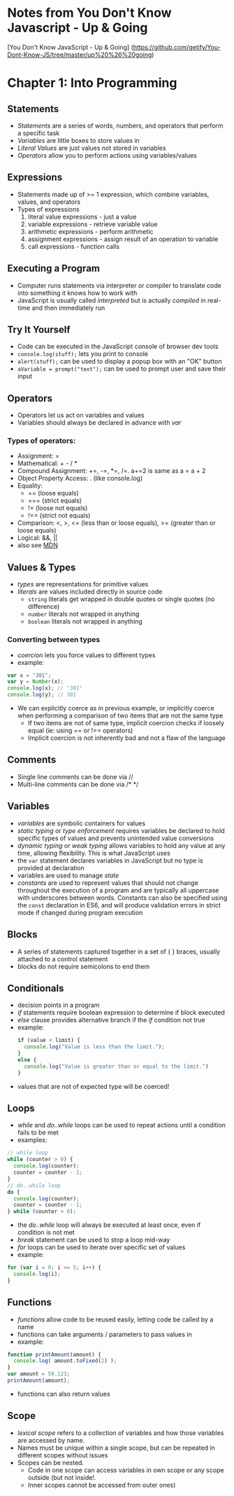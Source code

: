# Notes from You Don't Know Javascript - Up & Going #
[You Don't Know JavaScript - Up & Going]
(https://github.com/getify/You-Dont-Know-JS/tree/master/up%20%26%20going)

# Chapter 1: Into Programming #
## Statements ##
- *Statements* are a series of words, numbers, and operators that perform a
specific task
- *Variables* are little boxes to store values in
- *Literal Values* are just values not stored in variables
- *Operators* allow you to perform actions using variables/values

## Expressions ##
- Statements made up of >= 1 expression, which combine variables, values, and
operators
- Types of expressions
  1. literal value expressions - just a value
  2. variable expressions - retrieve variable value
  3. arithmetic expressions - perform arithmetic
  4. assignment expressions - assign result of an operation to variable
  5. call expressions - function calls

## Executing a Program ##
- Computer runs statements via interpreter or compiler to translate code into
something it knows how to work with
- JavaScript is usually called *interpreted* but is actually *compiled* in
real-time and then immediately run

## Try It Yourself ##
- Code can be executed in the JavaScript console of browser dev tools
- `console.log(stuff);` lets you print to console
- `alert(stuff);` can be used to display a popup box with an "OK" button
- `aVariable = prompt("text");` can be used to prompt user and save their input

## Operators ##
- Operators let us act on variables and values
- Variables should always be declared in advance with *var*

### Types of operators: ###
- Assignment: =
- Mathematical: + - / *
- Compound Assignment: +=, -=, \*=, /=.  a+=2 is same as a = a + 2
- Object Property Access: . (like console.log)
- Equality:
  - == (loose equals)
  - === (strict equals)
  - != (loose not equals)
  - !== (strict not equals)
- Comparison: <, >, <= (less than or loose equals), >= (greater than or loose
equals)
- Logical: &&, ||
- also see [MDN](https://developer.mozilla.org/en-US/docs/Web/JavaScript/Guide/Expressions_and_Operators)

## Values & Types ##
- *types* are representations for primitive values
- *literals* are values included directly in source code
  - `string` literals get wrapped in double quotes or single quotes (no
    difference)
  - `number` literals not wrapped in anything
  - `boolean` literals not wrapped in anything

### Converting between types ###
- *coercion* lets you force values to different types
- example:
```javascript
var x = "301";
var y = Number(x);
console.log(x); // "301"    
console.log(y); // 301
```
- We can explicitly coerce as in previous example, or implicitly coerce when
performing a comparison of two items that are not the same type
  - If two items are not of same type, implicit coercion checks if loosely equal
  (ie: using == or !== operators)
  - Implicit coercion is not inherently bad and not a flaw of the language

## Comments ##
- Single line comments can be done via //
- Multi-line comments can be done via /\* \*/

## Variables ##
- *variables* are symbolic containers for values
- *static typing* or *type enforcement* requires variables be declared to hold
specific types of values and prevents unintended value conversions
- *dynamic typing* or *weak typing* allows variables to hold any value at any
time, allowing flexibility.  This is what JavaScript uses
- the `var` statement declares variables in JavaScript but no type is provided
at declaration
- variables are used to manage *state*
- *constants* are used to represent values that should not change throughout
the execution of a program and are typically all uppercase with underscores
between words.  Constants can also be specified using the `const` declaration
in ES6, and will produce validation errors in strict mode if changed during
program execution

## Blocks ##
- A series of statements captured together in a set of { } braces, usually
attached to a control statement
- blocks do not require semicolons to end them

## Conditionals ##
- decision points in a program
- *if* statements require boolean expression to determine if block executed
- *else* clause provides alternative branch if the *if* condition not true
- example:
  ```javascript
  if (value < limit) {
    console.log("Value is less than the limit.");
  }
  else {
    console.log("Value is greater than or equal to the limit.")
  }
  ```
- values that are not of expected type will be coerced!

## Loops ##
- *while* and *do..while* loops can be used to repeat actions until a condition
fails to be met
- examples:
```javascript
// while loop
while (counter > 0) {
  console.log(counter);
  counter = counter - 1;
}
// do..while loop
do {
  console.log(counter);
  counter = counter - 1;
} while (counter > 0);
```
- the *do..while* loop will always be executed at least once, even if condition
is not met
- *break* statement can be used to stop a loop mid-way
- *for* loops can be used to iterate over specific set of values
- example:
```javascript
for (var i = 0; i <= 5; i++) {
  console.log(i);
}
```

## Functions ##
- *functions* allow code to be reused easily, letting code be called by a name
- functions can take arguments / parameters to pass values in
- example:
```javascript
function printAmount(amount) {
  console.log( amount.toFixed(2) );
}
var amount = 50.123;
printAmount(amount);
```
- functions can also return values

## Scope ##
- *lexical scope* refers to a collection of variables and how those variables
are accessed by name.  
- Names must be unique within a single scope, but can be
repeated in different scopes without issues
- Scopes can be nested.
  - Code in one scope can access variables in own scope or any scope outside (but
  not inside!.  
  - Inner scopes cannot be accessed from outer ones)
